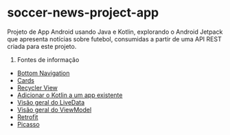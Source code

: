 # soccer-news-project-app
Projeto de App Android usando Java e Kotlin, explorando o Android Jetpack que apresenta notícias sobre futebol, consumidas a partir de uma API REST criada para este projeto. 

1. Fontes de informação
  - [Bottom Navigation](https://material.io/components/bottom-navigation)
  - [Cards](https://material.io/components/cards#anatomy)
  - [Recycler View](https://developer.android.com/guide/topics/ui/layout/recyclerview?hl=pt-br#kotlin)
  - [Adicionar o Kotlin a um app existente ](https://developer.android.com/kotlin/add-kotlin#groovy)
  - [Visão geral do LiveData](https://developer.android.com/topic/libraries/architecture/livedata)
  - [Visão geral do ViewModel](https://developer.android.com/topic/libraries/architecture/viewmodel)
  - [Retrofit](https://github.com/square/retrofit)
  - [Picasso](https://github.com/square/picasso)

